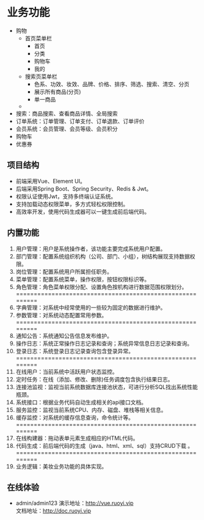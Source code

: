 # 业务功能
- 购物
  - 首页菜单栏
    - 首页
    - 分类
    - 购物车
    - 我的
  - 搜索页菜单栏
    - 色系、功效、妆效、品牌、价格、排序、筛选、搜索、清空、分页
    - 展示所有商品(分页)
    - 单一商品
  - 
- 搜索：商品搜索、查看商品详情、全局搜索
- 订单系统：订单管理、订单支付、订单退款、订单评价
- 会员系统：会员管理、会员等级、会员积分
- 购物车
- 优惠券

## 项目结构
* 前端采用Vue、Element UI。
* 后端采用Spring Boot、Spring Security、Redis & Jwt。
* 权限认证使用Jwt，支持多终端认证系统。
* 支持加载动态权限菜单，多方式轻松权限控制。
* 高效率开发，使用代码生成器可以一键生成前后端代码。

## 内置功能
1.  用户管理：用户是系统操作者，该功能主要完成系统用户配置。
2.  部门管理：配置系统组织机构（公司、部门、小组），树结构展现支持数据权限。
3.  岗位管理：配置系统用户所属担任职务。
4.  菜单管理：配置系统菜单，操作权限，按钮权限标识等。
5.  角色管理：角色菜单权限分配、设置角色按机构进行数据范围权限划分。
=========================================================
6.  字典管理：对系统中经常使用的一些较为固定的数据进行维护。
7.  参数管理：对系统动态配置常用参数。
=========================================================
8.  通知公告：系统通知公告信息发布维护。
9.  操作日志：系统正常操作日志记录和查询；系统异常信息日志记录和查询。
10. 登录日志：系统登录日志记录查询包含登录异常。
=========================================================
11. 在线用户：当前系统中活跃用户状态监控。
12. 定时任务：在线（添加、修改、删除)任务调度包含执行结果日志。
13. 连接池监视：监视当前系统数据库连接池状态，可进行分析SQL找出系统性能瓶颈。
14. 系统接口：根据业务代码自动生成相关的api接口文档。
15. 服务监控：监视当前系统CPU、内存、磁盘、堆栈等相关信息。
16. 缓存监控：对系统的缓存信息查询，命令统计等。
=========================================================
17. 在线构建器：拖动表单元素生成相应的HTML代码。
18. 代码生成：前后端代码的生成（java、html、xml、sql）支持CRUD下载 。
=========================================================
19. 业务逻辑：美妆业务功能的具体实现。

## 在线体验
- admin/admin123
演示地址：http://vue.ruoyi.vip  
文档地址：http://doc.ruoyi.vip

